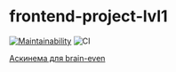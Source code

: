 # frontend-project-lvl1

[![Maintainability](https://api.codeclimate.com/v1/badges/ee6031cc3d97053e9573/maintainability)](https://codeclimate.com/github/KalyakinAG/frontend-project-lvl1/maintainability)
![CI](https://github.com/kalyakinag/frontend-project-lvl1/workflows/CI/badge.svg)

[Аскинема для brain-even](https://asciinema.org/a/352339)
